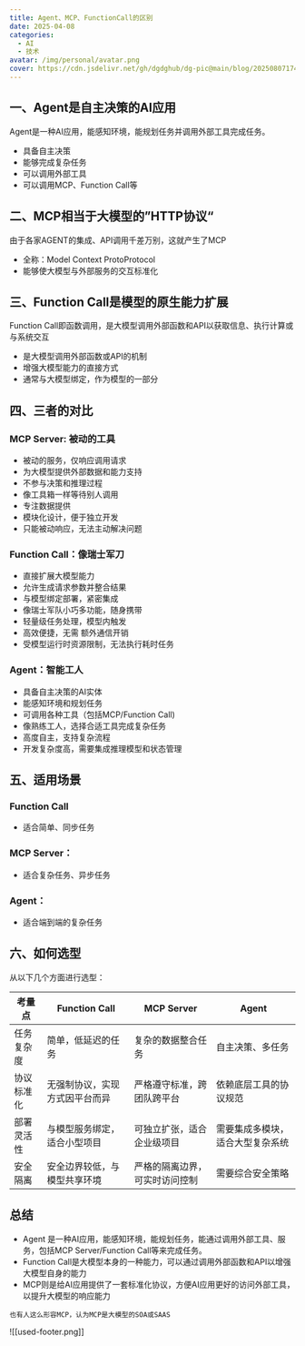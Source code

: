 ```yaml
---
title: Agent、MCP、FunctionCall的区别
date: 2025-04-08
categories:
  - AI
  - 技术
avatar: /img/personal/avatar.png
cover: https://cdn.jsdelivr.net/gh/dgdghub/dg-pic@main/blog/20250807174231535.png
---
```




## 一、Agent是自主决策的AI应用

Agent是一种AI应用，能感知环境，能规划任务并调用外部工具完成任务。
* 具备自主决策
* 能够完成复杂任务
* 可以调用外部工具
* 可以调用MCP、Function Call等

<!--more-->

## 二、MCP相当于大模型的”HTTP协议“

由于各家AGENT的集成、API调用千差万别，这就产生了MCP
* 全称：Model Context ProtoProtocol
* 能够使大模型与外部服务的交互标准化

## 三、Function Call是模型的原生能力扩展

Function Call即函数调用，是大模型调用外部函数和API以获取信息、执行计算或与系统交互
* 是大模型调用外部函数或API的机制
* 增强大模型能力的直接方式
* 通常与大模型绑定，作为模型的一部分

## 四、三者的对比

### MCP Server: 被动的工具
* 被动的服务，仅响应调用请求
* 为大模型提供外部数据和能力支持
* 不参与决策和推理过程
* 像工具箱一样等待别人调用
* 专注数据提供
* 模块化设计，便于独立开发
* 只能被动响应，无法主动解决问题
### Function Call：像瑞士军刀
* 直接扩展大模型能力
* 允许生成请求参数并整合结果
* 与模型绑定部署，紧密集成
* 像瑞士军队小巧多功能，随身携带
* 轻量级任务处理，模型内触发
* 高效便捷，无需 额外通信开销
* 受模型运行时资源限制，无法执行耗时任务
### Agent：智能工人
* 具备自主决策的AI实体
* 能感知环境和规划任务
* 可调用各种工具（包括MCP/Function Call)
* 像熟练工人，选择合适工具完成复杂任务
* 高度自主，支持复杂流程
* 开发复杂度高，需要集成推理模型和状态管理


## 五、适用场景

### Function Call
* 适合简单、同步任务
### MCP Server：
* 适合复杂任务、异步任务
### Agent：
* 适合端到端的复杂任务


## 六、如何选型

从以下几个方面进行选型：

| 考量点     | Function Call                  | MCP Server                     | Agent                            |
| ---------- | ------------------------------ | ------------------------------ | -------------------------------- |
| 任务复杂度 | 简单，低延迟的任务             | 复杂的数据整合任务             | 自主决策、多任务                 |
| 协议标准化 | 无强制协议，实现方式因平台而异 | 严格遵守标准，跨团队跨平台     | 依赖底层工具的协议规范           |
| 部署灵活性 | 与模型服务绑定，适合小型项目   | 可独立扩张，适合企业级项目     | 需要集成多模块，适合大型复杂系统 |
| 安全隔离   | 安全边界较低，与模型共享环境   | 严格的隔离边界，可实时访问控制 | 需要综合安全策略                 |


## 总结

* Agent 是一种AI应用，能感知环境，能规划任务，能通过调用外部工具、服务，包括MCP Server/Function Call等来完成任务。
* Function Call是大模型本身的一种能力，可以通过调用外部函数和API以增强大模型自身的能力
* MCP则是给AI应用提供了一套标准化协议，方便AI应用更好的访问外部工具，以提升大模型的响应能力

```
也有人这么形容MCP，认为MCP是大模型的SOA或SAAS
```


![[used-footer.png]]